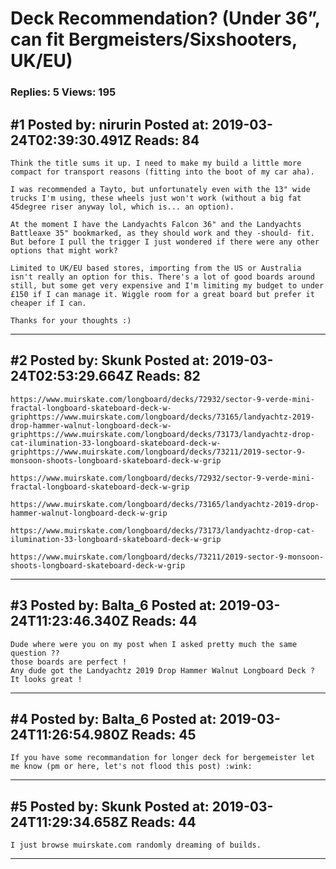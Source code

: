 # Deck Recommendation? (Under 36&rdquo;, can fit Bergmeisters/Sixshooters, UK/EU)

### Replies: 5 Views: 195

## \#1 Posted by: nirurin Posted at: 2019-03-24T02:39:30.491Z Reads: 84

```
Think the title sums it up. I need to make my build a little more compact for transport reasons (fitting into the boot of my car aha). 

I was recommended a Tayto, but unfortunately even with the 13" wide trucks I'm using, these wheels just won't work (without a big fat 45degree riser anyway lol, which is... an option). 

At the moment I have the Landyachts Falcon 36" and the Landyachts Battleaxe 35" bookmarked, as they should work and they -should- fit. But before I pull the trigger I just wondered if there were any other options that might work? 

Limited to UK/EU based stores, importing from the US or Australia isn't really an option for this. There's a lot of good boards around still, but some get very expensive and I'm limiting my budget to under £150 if I can manage it. Wiggle room for a great board but prefer it cheaper if I can. 

Thanks for your thoughts :)
```

---
## \#2 Posted by: Skunk Posted at: 2019-03-24T02:53:29.664Z Reads: 82

```
https://www.muirskate.com/longboard/decks/72932/sector-9-verde-mini-fractal-longboard-skateboard-deck-w-griphttps://www.muirskate.com/longboard/decks/73165/landyachtz-2019-drop-hammer-walnut-longboard-deck-w-griphttps://www.muirskate.com/longboard/decks/73173/landyachtz-drop-cat-ilumination-33-longboard-skateboard-deck-w-griphttps://www.muirskate.com/longboard/decks/73211/2019-sector-9-monsoon-shoots-longboard-skateboard-deck-w-grip

https://www.muirskate.com/longboard/decks/72932/sector-9-verde-mini-fractal-longboard-skateboard-deck-w-grip

https://www.muirskate.com/longboard/decks/73165/landyachtz-2019-drop-hammer-walnut-longboard-deck-w-grip

https://www.muirskate.com/longboard/decks/73173/landyachtz-drop-cat-ilumination-33-longboard-skateboard-deck-w-grip

https://www.muirskate.com/longboard/decks/73211/2019-sector-9-monsoon-shoots-longboard-skateboard-deck-w-grip
```

---
## \#3 Posted by: Balta_6 Posted at: 2019-03-24T11:23:46.340Z Reads: 44

```
Dude where were you on my post when I asked pretty much the same question ??
those boards are perfect !
Any dude got the Landyachtz 2019 Drop Hammer Walnut Longboard Deck ? It looks great !
```

---
## \#4 Posted by: Balta_6 Posted at: 2019-03-24T11:26:54.980Z Reads: 45

```
If you have some recommandation for longer deck for bergemeister let me know (pm or here, let's not flood this post) :wink:
```

---
## \#5 Posted by: Skunk Posted at: 2019-03-24T11:29:34.658Z Reads: 44

```
I just browse muirskate.com randomly dreaming of builds.
```

---
